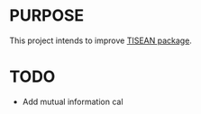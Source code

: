# PURPOSE
This project intends to improve [TISEAN package](http://www.mpipks-dresden.mpg.de/~tisean/ "TISEAN Official Website").

# TODO

- Add mutual information cal
